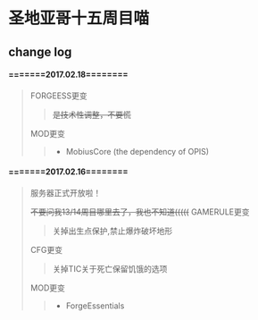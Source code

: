 # 圣地亚哥十五周目喵
## change log
#### =======2017.02.18========
> FORGEESS更变
> > ~~是技术性调整，不要慌~~
> 
> MOD更变
> > + MobiusCore (the dependency of OPIS)
 
#### =======2017.02.16========
> 服务器正式开放啦！
> 
> ~~不要问我13/14周目哪里去了，我也不知道(((((~~
> GAMERULE更变
> > 关掉出生点保护,禁止爆炸破坏地形
> 
> CFG更变
> > 关掉TIC关于死亡保留饥饿的选项
> 
> MOD更变
> > + ForgeEssentials

